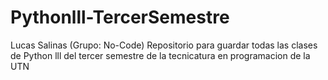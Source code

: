 # Pythonlll-TercerSemestre
Lucas Salinas (Grupo: No-Code)
Repositorio para guardar todas las clases de Python lll del tercer semestre de la tecnicatura en programacion de la UTN
